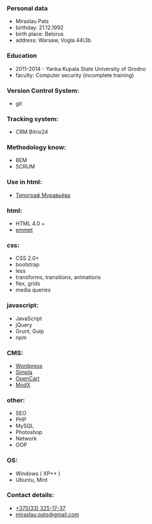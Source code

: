 ### Personal data
- Miraslau Pats
- birthday: 21.12.1992
- birth place: Belorus
- address: Warsaw, Vogla 44\3b

### Education
- 2011-2014  - Yanka Kupala State University of Grodno
- faculty: Computer security (incomplete training)

### Version Control System:
- git

### Tracking system:
-  CRM Bitrix24

### Methodology know:
- BEM
- SCRUM

### Use in html:
- [Типограф Муравьёва](http://mdash.ru)

### html:
- HTML 4.0 +
- [emmet](https://emmet.io)

### css:
- CSS 2.0+
- bootstrap
- less
- transforms, transitions, animations
- flex, grids
- media queries


### javascript:
- JavaScript
- jQuery
- Grunt, Gulp
- npm

### CMS:
- [Wordpress](https://wordpress.org)
- [Simpla](http://simplacms.ru)
- [OpenCart](https://www.opencart.com)
- [ModX](https://modx.com)

### other:
- SEO
- PHP
- MySQL
- Photoshop
- Network
- OOP

### OS:
- Windows ( XP++ )
- Ubuntu, Mint

### Contact details:
- [+375(33) 325-17-37](tel:+375333251737)
- [miraslau.pats@gmail.com](mailto:miraslau.pats@gmail.com)

